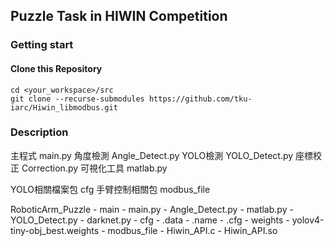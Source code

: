 ## Puzzle Task in HIWIN Competition

### Getting start

#### Clone this Repository
```
cd <your_workspace>/src
git clone --recurse-submodules https://github.com/tku-iarc/Hiwin_libmodbus.git
```

### Description

主程式		main.py
角度檢測	Angle_Detect.py
YOLO檢測	YOLO_Detect.py
座標校正	Correction.py
可視化工具	matlab.py

YOLO相關檔案包	cfg
手臂控制相關包	modbus_file


RoboticArm_Puzzle
	- main
		- main.py
		- Angle_Detect.py
		- matlab.py
		- YOLO_Detect.py
		- darknet.py
			- cfg
				- .data
				- .name
				- .cfg
				- weights
					- yolov4-tiny-obj_best.weights
			- modbus_file
				- Hiwin_API.c
				- Hiwin_API.so
